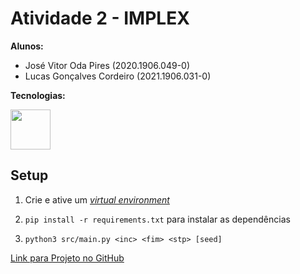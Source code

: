 # Atividade 2 - IMPLEX  

**Alunos:**  
- José Vitor Oda Pires (2020.1906.049-0)  
- Lucas Gonçalves Cordeiro (2021.1906.031-0)  

**Tecnologias:**  

[<img heigth=64 width=64 src="https://cdn.jsdelivr.net/gh/devicons/devicon@latest/icons/python/python-original.svg" />](https://www.python.org/)  

## Setup  

1. Crie e ative um [_virtual environment_](https://docs.python.org/3/library/venv.html)  

2. `pip install -r requirements.txt` para instalar as dependências  

3. `python3 src/main.py <inc> <fim> <stp> [seed]`  

[Link para Projeto no GitHub](https://github.com/LKodex/implex-2024-2-atividade-2)  
